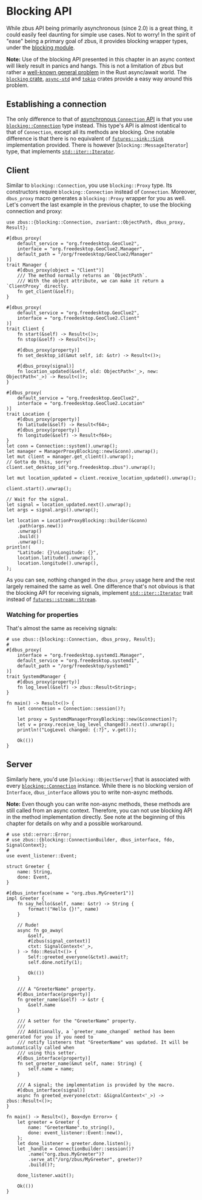 # Blocking API

While zbus API being primarily asynchronous (since 2.0) is a great thing, it could easily feel
daunting for simple use cases. Not to worry! In the spirit of "ease" being a primary goal of zbus,
it provides blocking wrapper types, under the [blocking module].

**Note:** Use of the blocking API presented in this chapter in an async context will likely result
in panics and hangs. This is not a limitation of zbus but rather a
[well-known general problem][wkgp] in the Rust async/await world. The [`blocking` crate],
[`async-std`][assb] and [`tokio`][tsb] crates provide a easy way around this problem.

## Establishing a connection

The only difference to that of [asynchronous `Connection` API] is that you use
[`blocking::Connection`] type instead. This type's API is almost identical to that of `Connection`,
except all its methods are blocking. One notable difference is that there is no equivalent of
[`futures::sink::Sink`] implementation provided. There is however [`blocking::MessageIterator`]
type, that implements [`std::iter::Iterator`].

## Client

Similar to `blocking::Connection`, you use `blocking::Proxy` type. Its constructors require
`blocking::Connection` instead of `Connection`. Moreover, `dbus_proxy` macro generates a
`blocking::Proxy` wrapper for you as well. Let's convert the last example in the previous chapter,
to use the blocking connection and proxy:

```rust,no_run
use zbus::{blocking::Connection, zvariant::ObjectPath, dbus_proxy, Result};

#[dbus_proxy(
    default_service = "org.freedesktop.GeoClue2",
    interface = "org.freedesktop.GeoClue2.Manager",
    default_path = "/org/freedesktop/GeoClue2/Manager"
)]
trait Manager {
    #[dbus_proxy(object = "Client")]
    /// The method normally returns an `ObjectPath`.
    /// With the object attribute, we can make it return a `ClientProxy` directly.
    fn get_client(&self);
}

#[dbus_proxy(
    default_service = "org.freedesktop.GeoClue2",
    interface = "org.freedesktop.GeoClue2.Client"
)]
trait Client {
    fn start(&self) -> Result<()>;
    fn stop(&self) -> Result<()>;

    #[dbus_proxy(property)]
    fn set_desktop_id(&mut self, id: &str) -> Result<()>;

    #[dbus_proxy(signal)]
    fn location_updated(&self, old: ObjectPath<'_>, new: ObjectPath<'_>) -> Result<()>;
}

#[dbus_proxy(
    default_service = "org.freedesktop.GeoClue2",
    interface = "org.freedesktop.GeoClue2.Location"
)]
trait Location {
    #[dbus_proxy(property)]
    fn latitude(&self) -> Result<f64>;
    #[dbus_proxy(property)]
    fn longitude(&self) -> Result<f64>;
}
let conn = Connection::system().unwrap();
let manager = ManagerProxyBlocking::new(&conn).unwrap();
let mut client = manager.get_client().unwrap();
// Gotta do this, sorry!
client.set_desktop_id("org.freedesktop.zbus").unwrap();

let mut location_updated = client.receive_location_updated().unwrap();

client.start().unwrap();

// Wait for the signal.
let signal = location_updated.next().unwrap();
let args = signal.args().unwrap();

let location = LocationProxyBlocking::builder(&conn)
    .path(args.new())
    .unwrap()
    .build()
    .unwrap();
println!(
    "Latitude: {}\nLongitude: {}",
    location.latitude().unwrap(),
    location.longitude().unwrap(),
);
```

As you can see, nothing changed in the `dbus_proxy` usage here and the rest largely remained the
same as well. One difference that's not obvious is that the blocking API for receiving signals,
implement [`std::iter::Iterator`] trait instead of [`futures::stream::Stream`].

### Watching for properties

That's almost the same as receiving signals:

```rust,no_run
# use zbus::{blocking::Connection, dbus_proxy, Result};
#
#[dbus_proxy(
    interface = "org.freedesktop.systemd1.Manager",
    default_service = "org.freedesktop.systemd1",
    default_path = "/org/freedesktop/systemd1"
)]
trait SystemdManager {
    #[dbus_proxy(property)]
    fn log_level(&self) -> zbus::Result<String>;
}

fn main() -> Result<()> {
    let connection = Connection::session()?;

    let proxy = SystemdManagerProxyBlocking::new(&connection)?;
    let v = proxy.receive_log_level_changed().next().unwrap();
    println!("LogLevel changed: {:?}", v.get());

    Ok(())
}
```

## Server

Similarly here, you'd use [`blocking::ObjectServer`] that is associated with every
[`blocking::Connection`] instance. While there is no blocking version of `Interface`,
`dbus_interface` allows you to write non-async methods.

**Note:** Even though you can write non-async methods, these methods are still called from an async
context. Therefore, you can not use blocking API in the method implementation directly. See note at
the beginning of this chapter for details on why and a possible workaround.

```rust,no_run
# use std::error::Error;
# use zbus::{blocking::ConnectionBuilder, dbus_interface, fdo, SignalContext};
#
use event_listener::Event;

struct Greeter {
    name: String,
    done: Event,
}

#[dbus_interface(name = "org.zbus.MyGreeter1")]
impl Greeter {
    fn say_hello(&self, name: &str) -> String {
        format!("Hello {}!", name)
    }

    // Rude!
    async fn go_away(
        &self,
        #[zbus(signal_context)]
        ctxt: SignalContext<'_>,
    ) -> fdo::Result<()> {
        Self::greeted_everyone(&ctxt).await?;
        self.done.notify(1);

        Ok(())
    }

    /// A "GreeterName" property.
    #[dbus_interface(property)]
    fn greeter_name(&self) -> &str {
        &self.name
    }

    /// A setter for the "GreeterName" property.
    ///
    /// Additionally, a `greeter_name_changed` method has been generated for you if you need to
    /// notify listeners that "GreeterName" was updated. It will be automatically called when
    /// using this setter.
    #[dbus_interface(property)]
    fn set_greeter_name(&mut self, name: String) {
        self.name = name;
    }

    /// A signal; the implementation is provided by the macro.
    #[dbus_interface(signal)]
    async fn greeted_everyone(ctxt: &SignalContext<'_>) -> zbus::Result<()>;
}

fn main() -> Result<(), Box<dyn Error>> {
    let greeter = Greeter {
        name: "GreeterName".to_string(),
        done: event_listener::Event::new(),
    };
    let done_listener = greeter.done.listen();
    let _handle = ConnectionBuilder::session()?
        .name("org.zbus.MyGreeter")?
        .serve_at("/org/zbus/MyGreeter", greeter)?
        .build()?;

    done_listener.wait();

    Ok(())
}
```

[asynchronous `Connection` API]: https://docs.rs/zbus/2.0.0/zbus/struct.Connection.html
[`blocking::Connection`]: https://docs.rs/zbus/2.0.0/zbus/blocking/struct.Connection.html
[`futures::sink::Sink`]: https://docs.rs/futures/latest/futures/sink/trait.Sink.html
[`std::iter::Iterator`]: https://doc.rust-lang.org/nightly/std/iter/trait.Iterator.html
[blocking module]: https://docs.rs/zbus/2.0.0/zbus/blocking/index.html
[wkgp]: https://rust-lang.github.io/wg-async-foundations/vision/shiny_future/users_manual.html#caveat-beware-the-async-sandwich
[`blocking` crate]: https://docs.rs/blocking/
[assb]: https://docs.rs/async-std/latest/async_std/task/fn.spawn_blocking.html
[tsb]: https://docs.rs/tokio/latest/tokio/task/fn.spawn_blocking.html
[`futures::stream::Stream`]: https://docs.rs/futures/0.3.17/futures/stream/trait.Stream.html
